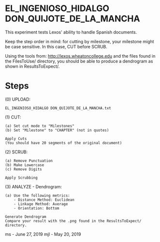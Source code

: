 EL_INGENIOSO_HIDALGO DON_QUIJOTE_DE_LA_MANCHA
=====================================================================

This experiment tests Lexos' ability to handle Spanish documents.

Keep the step order in mind: for cutting by milestone, your milestone might
be case sensitive. In this case, CUT before SCRUB.

Using the tools from:   http://lexos.wheatoncollege.edu
and the files found in the FilesToUse/ directory, you should
be able to produce a dendrogram as shown in ResultsToExpect/.

Steps
=====================================================================

(0) UPLOAD:

    EL_INGENIOSO_HIDALGO DON_QUIJOTE_DE_LA_MANCHA.txt

(1) CUT:

    (a) Set cut mode to "Milestones"
    (b) Set "Milestone" to "CHAPTER" (not in quotes)

	Apply Cuts
	(You should have 20 segments of the original document)
(2) SCRUB:

    (a) Remove Punctuation
    (b) Make Lowercase
    (c) Remove Digits
    
    Apply Scrubbing
(3) ANALYZE - Dendrogram:

	(a) Use the following metrics:
	    - Distance Method: Euclidean
	    - Linkage Method: Average
	    - Orientation: Bottom
	    
	Generate Dendrogram
	Compare your result with the .png found in the ResultsToExpect/ directory.

ms - June 27, 2019
mjl - May 20, 2019
